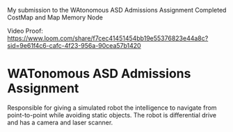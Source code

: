 My submission to the WAtonomous ASD Admissions Assignment
Completed CostMap and Map Memory Node

Video Proof:
https://www.loom.com/share/f7cec41451454bb19e55376823e44a8c?sid=9e61f4c6-cafc-4f23-956a-90cea57b1420


# WATonomous ASD Admissions Assignment
Responsible for giving a simulated robot the intelligence to navigate from point-to-point while avoiding static objects. The robot is differential drive and has a camera and laser scanner.
